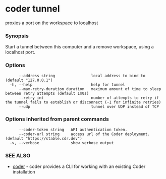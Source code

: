 # coder tunnel

proxies a port on the workspace to localhost

### Synopsis

Start a tunnel between this computer and a remove workspace, using a localhost
port.

### Options

```text
      --address string                local address to bind to (default "127.0.0.1")
  -h, --help                          help for tunnel
      --max-retry-duration duration   maximum amount of time to sleep between retry attempts (default 1m0s)
      --retry int                     number of attempts to retry if the tunnel fails to establish or disconnect (-1 for infinite retries)
      --udp                           tunnel over UDP instead of TCP
```

### Options inherited from parent commands

```text
      --coder-token string   API authentication token.
      --coder-url string     access url of the Coder deployment. (default "https://stable.cdr.dev")
  -v, --verbose              show verbose output
```

### SEE ALSO

- [coder](coder.md) - coder provides a CLI for working with an existing Coder
  installation
